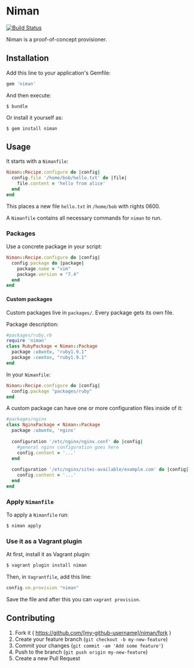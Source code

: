 # Niman
[![Build Status](https://travis-ci.org/schultyy/Niman.svg?branch=master)](https://travis-ci.org/schultyy/Niman)

Niman is a proof-of-concept provisioner.

## Installation

Add this line to your application's Gemfile:

```ruby
gem 'niman'
```

And then execute:

    $ bundle

Or install it yourself as:

    $ gem install niman

## Usage

It starts with a `Nimanfile`:

```ruby
Niman::Recipe.configure do |config|
  config.file '/home/bob/hello.txt' do |file|
    file.content = 'hello from alice'
  end
end
```
This places a new file `hello.txt` in `/home/bob` with rights 0600.

A `Nimanfile` contains all necessary commands for `niman` to run.

### Packages

Use a concrete package in your script:

```ruby
Niman::Recipe.configure do |config|
  config.package do |package|
    package.name = "vim"
    package.version = "7.4"
  end
end
```

#### Custom packages

Custom packages live in `packages/`. Every package gets its own file.

Package description:
```ruby
#packages/ruby.rb
require 'niman'
class RubyPackage < Niman::Package
  package :ubuntu, "ruby1.9.1"
  package :centos, "ruby1.9.1"
end
```
In your `Nimanfile`:
```ruby
Niman::Recipe.configure do |config|
  config.package "packages/ruby"
end
```

A custom package can have one or more configuration files inside of it:

```ruby
#packages/nginx
class NginxPackage < Niman::Package
  package :ubuntu, 'nginx'
  
  configuration '/etc/nginx/nginx.conf' do |config|
    #general nginx configuration goes here
    config.content = '...'
  end
  
  configuration '/etc/nginx/sites-available/example.com' do |config|
    config.content = '...'
  end
end
```

### Apply `Nimanfile`

To apply a `Nimanfile` run:

```bash
$ niman apply
```

### Use it as a Vagrant plugin

At first, install it as Vagrant plugin:
```bash
$ vagrant plugin install niman
```

Then, in `Vagrantfile`, add this line:

```ruby
config.vm.provision "niman"
```
Save the file and after this you can `vagrant provision`.

## Contributing

1. Fork it ( https://github.com/[my-github-username]/niman/fork )
2. Create your feature branch (`git checkout -b my-new-feature`)
3. Commit your changes (`git commit -am 'Add some feature'`)
4. Push to the branch (`git push origin my-new-feature`)
5. Create a new Pull Request
